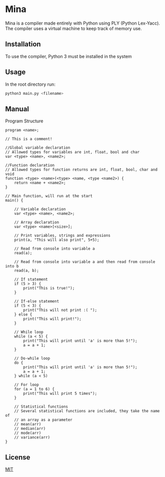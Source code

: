 # Mina

Mina is a compiler made entirely with Python using PLY (Python Lex-Yacc).
The compiler uses a virtual machine to keep track of memory use.

## Installation

To use the compiler, Python 3 must be installed in the system

## Usage

In the root directory run:

```bash
python3 main.py <filename>
```

## Manual

Program Structure

```
program <name>;

// This is a comment!

//Global variable declaration
// Allowed types for variables are int, float, bool and char
var <type> <name>, <name2>;

//Function declaration
// Allowed types for function returns are int, float, bool, char and void
function <type> <name>(<type> <name, <type <name2>) {
    return <name + <name2>;
}

// Main function, will run at the start
main() {

    // Variable declaration
    var <type> <name>, <name2>;

    // Array declaration
    var <type> <name>[<size>];

    // Print variables, strings and expressions
    print(a, "This will also print", 5+5);

    // Read from console into variable a
    read(a);

    // Read from console into variable a and then read from console into b
    read(a, b);

    // If statement
    if (5 > 3) {
        print("This is true!");
    }

    // If-else statement
    if (5 < 3) {
        print("This will not print :( ");
    } else {
        print("This will print!");
    }

    // While loop
    while (a < 5) {
        print("This will print until 'a' is more than 5!");
        a = a + 1;
    }

    // Do-while loop
    do {
        print("This will print until 'a' is more than 5!");
        a = a + 1;
    } while (a < 5)

    // For loop
    for (a = 1 to 6) {
        print("This will print 5 times");
    }

    // Statistical functions
    // Several statistical functions are included, they take the name of
    // an array as a parameter
    // mean(arr)
    // median(arr)
    // mode(arr)
    // variance(arr)
}
```

## License

[MIT](https://choosealicense.com/licenses/mit/)
